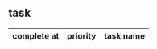 ## task

| complete at   | priority   | task name      |
| ------------- |-------------|------------- |
